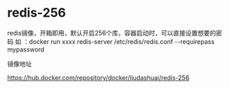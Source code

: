 # redis-256
redis镜像，开箱即用，默认开启256个库，容器启动时，可以直接设置想要的密码
如 ：docker run xxxx redis-server /etc/redis/redis.conf --requirepass mypassword

镜像地址

https://hub.docker.com/repository/docker/liudashuai/redis-256
